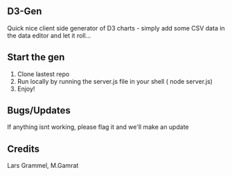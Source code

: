 ## D3-Gen
Quick nice client side generator of D3 charts - simply add some CSV data in the data editor and let it roll... 
## Start the gen
1. Clone lastest repo
2. Run locally by running the server.js file in your shell ( node server.js)
3. Enjoy!
## Bugs/Updates
If anything isnt working, please flag it and we'll make an update
## Credits
Lars Grammel, M.Gamrat

